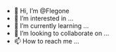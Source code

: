 - 👋 Hi, I’m @Flegone
- 👀 I’m interested in ...
- 🌱 I’m currently learning ...
- 💞️ I’m looking to collaborate on ...
- 📫 How to reach me ...

<!---
Flegone/Flegone is a ✨ special ✨ repository because its `README.md` (this file) appears on your GitHub profile.
You can click the Preview link to take a look at your changes.
--->
